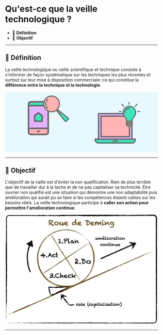 # Qu'est-ce que la veille technologique ?

*  🔖 **Définition**
*  🔖 **Objectif**

___

## 📑 Définition

La veille technologique ou veille scientifique et technique consiste à s'informer de façon systématique sur les techniques les plus récentes et surtout sur leur mise à disposition commerciale: ce qui constitue la **différence entre la technique et la technologie**.

![image](https://raw.githubusercontent.com/seeren-training/Veille-Technologique/master/wiki/resources/veille.png)

___

## 📑 Objectif

L'objectif de la vaille est d'éviter la non qualification. Rien de plus terrible que de travailler dur à la tache et de ne pas capitaliser sa technicité. Etre ouvrier non qualifié est une situation qui démontre une non adaptabilité puis amélioration qui aurait pu se faire si les compétences étaient calées sur les besoins réels. La veille technologique participe à **caller son action pour permettre l'amélioration continue**.

![image](https://raw.githubusercontent.com/seeren-training/Veille-Technologique/master/wiki/resources/roue-de-deming.jpg)

___